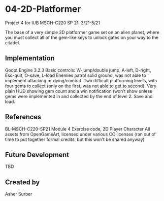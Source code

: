 # 04-2D-Platformer
Project 4 for IUB MSCH-C220 SP 21, 3/21-5/21

The base of a very simple 2D platformer game set on an alien planet, where you must collect all of the gem-like keys to unlock gates on your way to the citadel.

## Implementation
Godot Engine 3.2.3
Basic controls: W-jump/double jump, A-left, D-right, Esc-quit, O-save, L-load
Enemies patrol solid ground, was not able to implement attacking or dying/combat.
Two difficult platforming levels, with four gems to collect (only on the first, was not able to get to second).
Very plain HUD showing gem count and a win notification (won't show unless gems were implemented in and collected by the end of level 2.
Save and load.

## References
BL-MSCH-C220-SP21 Module 4 Exercise code, 2D Player Character
All assets from OpenGameArt, licensed under various CC licenses (ran out of time to put together formal credits, but this won't be shared anyway)

## Future Development
TBD

## Created by
Asher Surber
